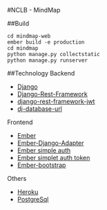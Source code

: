 #NCLB - MindMap

##Build

    cd mindmap-web
    ember build -e production
    cd mindmap
    python manage.py collectstatic
    python manage.py runserver


##Technology
Backend
- [Django](https://www.djangoproject.com/)
- [Django-Rest-Framework](http://www.django-rest-framework.org/)
- [django-rest-framework-jwt](https://github.com/GetBlimp/django-rest-framework-jwt)
- [dj-database-url](https://github.com/kennethreitz/dj-database-url)


Frontend
- [Ember](http://emberjs.com/)
- [Ember-Django-Adapter](http://dustinfarris.com/ember-django-adapter/)
- [Ember simple auth](https://github.com/simplabs/ember-simple-auth)
- [Ember simplet auth token](https://github.com/jpadilla/ember-simple-auth-token)
- [Ember-bootstrap](http://kaliber5.github.io/ember-bootstrap/)

Others
- [Heroku](https://www.heroku.com/)
- [PostgreSql](https://data.heroku.com/)
